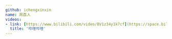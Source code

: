 ```yaml
---
github: ichengxinxin
name: 周荔人
videos:
- link: [https://www.bilibili.com/video/BV1z34y1k7cf](https://space.bilibili.com/501806297)
  title: '哔哩哔哩'
---
```

